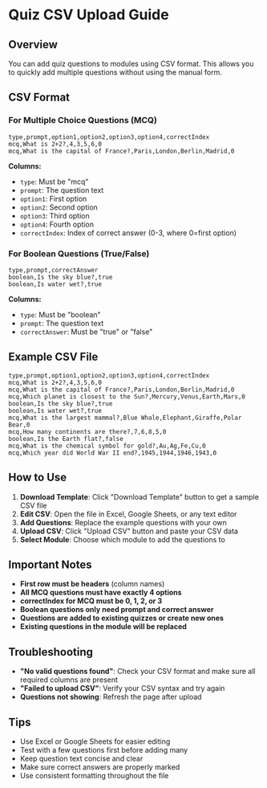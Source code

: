 # Quiz CSV Upload Guide

## Overview
You can add quiz questions to modules using CSV format. This allows you to quickly add multiple questions without using the manual form.

## CSV Format

### For Multiple Choice Questions (MCQ)
```
type,prompt,option1,option2,option3,option4,correctIndex
mcq,What is 2+2?,4,3,5,6,0
mcq,What is the capital of France?,Paris,London,Berlin,Madrid,0
```

**Columns:**
- `type`: Must be "mcq"
- `prompt`: The question text
- `option1`: First option
- `option2`: Second option  
- `option3`: Third option
- `option4`: Fourth option
- `correctIndex`: Index of correct answer (0-3, where 0=first option)

### For Boolean Questions (True/False)
```
type,prompt,correctAnswer
boolean,Is the sky blue?,true
boolean,Is water wet?,true
```

**Columns:**
- `type`: Must be "boolean"
- `prompt`: The question text
- `correctAnswer`: Must be "true" or "false"

## Example CSV File
```csv
type,prompt,option1,option2,option3,option4,correctIndex
mcq,What is 2+2?,4,3,5,6,0
mcq,What is the capital of France?,Paris,London,Berlin,Madrid,0
mcq,Which planet is closest to the Sun?,Mercury,Venus,Earth,Mars,0
boolean,Is the sky blue?,true
boolean,Is water wet?,true
mcq,What is the largest mammal?,Blue Whale,Elephant,Giraffe,Polar Bear,0
mcq,How many continents are there?,7,6,8,5,0
boolean,Is the Earth flat?,false
mcq,What is the chemical symbol for gold?,Au,Ag,Fe,Cu,0
mcq,Which year did World War II end?,1945,1944,1946,1943,0
```

## How to Use

1. **Download Template**: Click "Download Template" button to get a sample CSV file
2. **Edit CSV**: Open the file in Excel, Google Sheets, or any text editor
3. **Add Questions**: Replace the example questions with your own
4. **Upload CSV**: Click "Upload CSV" button and paste your CSV data
5. **Select Module**: Choose which module to add the questions to

## Important Notes

- **First row must be headers** (column names)
- **All MCQ questions must have exactly 4 options**
- **correctIndex for MCQ must be 0, 1, 2, or 3**
- **Boolean questions only need prompt and correct answer**
- **Questions are added to existing quizzes or create new ones**
- **Existing questions in the module will be replaced**

## Troubleshooting

- **"No valid questions found"**: Check your CSV format and make sure all required columns are present
- **"Failed to upload CSV"**: Verify your CSV syntax and try again
- **Questions not showing**: Refresh the page after upload

## Tips

- Use Excel or Google Sheets for easier editing
- Test with a few questions first before adding many
- Keep question text concise and clear
- Make sure correct answers are properly marked
- Use consistent formatting throughout the file
